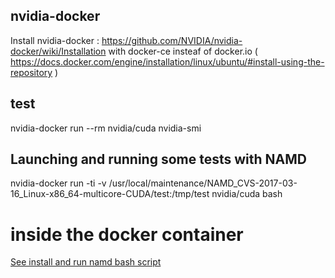 ## nvidia-docker


Install nvidia-docker :
    https://github.com/NVIDIA/nvidia-docker/wiki/Installation
    with docker-ce insteaf of docker.io ( https://docs.docker.com/engine/installation/linux/ubuntu/#install-using-the-repository )




## test

nvidia-docker run --rm nvidia/cuda nvidia-smi

## Launching and running some tests with NAMD
nvidia-docker run -ti -v /usr/local/maintenance/NAMD_CVS-2017-03-16_Linux-x86_64-multicore-CUDA/test:/tmp/test nvidia/cuda bash


# inside the docker container

[See install and run namd bash script](install_run_namd.sh)
